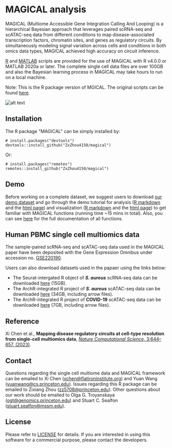 # MAGICAL analysis

MAGICAL (Multiome Accessible Gene Integration Calling And Looping) is a hierarchical Bayesian approach that leverages paired scRNA-seq and scATAC-seq data from different conditions to map disease-associated transcription factors, chromatin sites, and genes as regulatory circuits. By simultaneously modeling signal variation across cells and conditions in both omics data types, MAGICAL achieved high accuracy on circuit inference. 

[R](https://github.com/xichensf/magical/tree/main/MATLAB) and [MATLAB](https://github.com/xichensf/magical/tree/main/MATLAB) scripts are provided for the use of MAGICAL with R v4.0.0 or MATLAB 2020a or later. The complete single cell data files are over 100GB and also the Bayesian learning process in MAGICAL may take hours to run on a local machine. 

Note: This is the R package version of MGICAL. The original scripts can be found [here](https://github.com/xichensf/magical/tree/main).

![alt text](https://github.com/xichensf/magical/blob/main/MAGICAL.png)


## Installation

The R package "MAGICAL" can be simply installed by:

```{r}
# install.packages("devtools")
devtools::install_github("ZxZhou4150/magical")
```

Or:

```{r}
# install.packages("remotes")
remotes::install_github("ZxZhou4150/magical")
```

## Demo
Before working on a complete dataset, we suggest users to download [our demo dataset](https://drive.google.com/file/d/1CerwMHMnS1PNFNMy00OoHQjn6T30M1j4/view?usp=sharing) and go through the demo tutorial for analysis ([R markdown](tutorial/MAGICAL.Rmd) and the [html page](https://zxzhou4150.github.io/MAGICAL.html)) and visualization ([R markdown](tutorial/Visualization.Rmd) and the [html page](https://zxzhou4150.github.io/Visualization.html)) to get familiar with MAGICAL functions (running time ~15 mins in total). Also, you can see [here](tutorial/magical_1.1.0.pdf) for the full documentation of all functions.


## Human PBMC single cell multiomics data
The sample-paired scRNA-seq and scATAC-seq data used in the MAGICAL paper have been deposited with the Gene Expression Omnibus under accession no. [GSE220190](https://www.ncbi.nlm.nih.gov/geo/query/acc.cgi?acc=GSE220190). 

Users can also download datasets used in the papaer using the links below:
  * The Seurat-intergated R object of ***S. aureus*** scRNA-seq data can be downloaded [here](https://wisp.princeton.edu/media/magical/MRSA-MSSA-CTRL-all-combine-20210908.RData.gz) (15GB). 
  * The ArchR-integrated R project of ***S. aureus*** scATAC-seq data can be downloaded [here](https://wisp.princeton.edu/media/magical/Staph_scATAC_integration.tar.gz) (34GB, including arrow files).
  * The ArchR-integrated R project of **COVID-19** scATAC-seq data can be downloaded [here](https://wisp.princeton.edu/media/magical/COVID19_scATAC_integration.tar.gz) (7GB, including arrow files).


## Reference
Xi Chen et al., **Mapping disease regulatory circuits at cell-type resolution from single-cell multiomics data**, [*Nature Computational Science*, 3:644–657, (2023)](https://www.nature.com/articles/s43588-023-00476-5).



## Contact
Questions regarding the single cell multiome data and MAGICAL framework can be emailed to Xi Chen (<xchen@flatironinstitute.org>) and Yuan Wang (<yuanwang@cs.princeton.edu>). Issues regarding this R package can be emailed to Zixiang Zhou (<zz5708@princeton.edu>). Other questions about our work should be emailed to Olga G. Troyanskaya (<ogt@genomics.princeton.edu>) and Stuart C. Sealfon (<stuart.sealfon@mssm.edu>).


## License

Please refer to [LICENSE](LICENSE.md) for details. If you are interested in using this software for a commercial purpose, please contact the developers.
